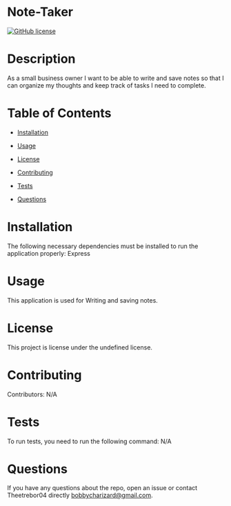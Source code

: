 
  # Note-Taker
  [![GitHub license](https://img.shields.io/badge/license-MIT-blue.svg)](https://github.com/Theetrebor04/Note-Taker)

# Description

As a small business owner I want to be able to write and save notes so that I can organize my thoughts and keep track of tasks I need to complete.

# Table of Contents 

* [Installation](#installation)

* [Usage](#usage)

* [License](#license)

* [Contributing](#contributing)

* [Tests](#tests)

* [Questions](#questions)

# Installation

The following necessary dependencies must be installed to run the application properly: Express

# Usage

​This application is used for Writing and saving notes. 

# License
This project is license under the undefined license.

# Contributing

​Contributors: N/A

# Tests

To run tests, you need to run the following command: N/A

# Questions

If you have any questions about the repo, open an issue or contact Theetrebor04 directly bobbycharizard@gmail.com.

